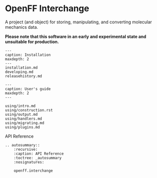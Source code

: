 # OpenFF Interchange

A project (and object) for storing, manipulating, and converting molecular mechanics data.

**Please note that this software in an early and experimental state and unsuitable for production.**

```{toctree}
---
caption: Installation
maxdepth: 2
---
installation.md
developing.md
releasehistory.md
```

```{toctree}
---
caption: User's guide
maxdepth: 2
---

using/intro.md
using/construction.rst
using/output.md
using/handlers.md
using/migrating.md
using/plugins.md

```

<div class="toctree-wrapper"><p class="caption" role="heading"><span class="caption-text">
API Reference
</span></p></div>

<!--
The autosummary directive renders to rST,
so we must use eval-rst here
-->
```{eval-rst}
.. autosummary::
    :recursive:
    :caption: API Reference
    :toctree: _autosummary
    :nosignatures:

    openff.interchange
```
